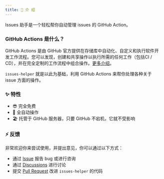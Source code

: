```yaml
---
title: 🍭 介 绍
---
```


Issues 助手是一个轻松帮你自动管理 issues 的 GitHub Action。

### GitHub Actions 是什么？

GitHub Actions 是由 GitHub 官方提供在存储库中自动化、自定义和执行软件开发工作流程。您可以发现，创建和共享操作以执行所需的任何工作（包括CI / CD），并在完全定制的工作流程中组合操作。[更多介绍](https://docs.github.com/en/free-pro-team@latest/actions)。

`issues-helper` 就是以此为基础，利用 GitHub Actions 来帮你处理各种关于 issue 方面的操作。

### ✨ 特性

- 😎 完全免费
- 🚀 全自动操作
- 🏖 托管于 GitHub 服务器，只要 GitHub 不宕机，它就不受影响

### ⚡ 反馈

非常欢迎你来尝试使用，并提出意见，你可以通过以下方式：

- 通过 [Issue](https://github.com/actions-cool/issues-helper/issues) 报告 bug 或进行咨询
- 通过 [Discussions](https://github.com/actions-cool/issues-helper/discussions) 进行讨论
- 提交 [Pull Request](https://github.com/actions-cool/issues-helper/pulls) 改进 `issues-helper` 的代码
